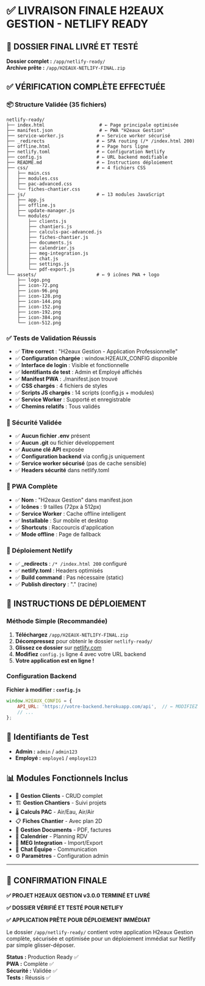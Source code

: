 # ✅ LIVRAISON FINALE H2EAUX GESTION - NETLIFY READY

## 🎯 DOSSIER FINAL LIVRÉ ET TESTÉ

**Dossier complet :** `/app/netlify-ready/`  
**Archive prête :** `/app/H2EAUX-NETLIFY-FINAL.zip`

## ✅ VÉRIFICATION COMPLÈTE EFFECTUÉE

### 📦 Structure Validée (35 fichiers)
```
netlify-ready/
├── index.html                    # ← Page principale optimisée
├── manifest.json                 # ← PWA "H2eaux Gestion" 
├── service-worker.js            # ← Service worker sécurisé
├── _redirects                   # ← SPA routing (/* /index.html 200)
├── offline.html                 # ← Page hors ligne
├── netlify.toml                 # ← Configuration Netlify
├── config.js                    # ← URL backend modifiable
├── README.md                    # ← Instructions déploiement
├── css/                         # ← 4 fichiers CSS
│   ├── main.css
│   ├── modules.css
│   ├── pac-advanced.css
│   └── fiches-chantier.css
├── js/                          # ← 13 modules JavaScript
│   ├── app.js
│   ├── offline.js
│   ├── update-manager.js
│   └── modules/
│       ├── clients.js
│       ├── chantiers.js
│       ├── calculs-pac-advanced.js
│       ├── fiches-chantier.js
│       ├── documents.js
│       ├── calendrier.js
│       ├── meg-integration.js
│       ├── chat.js
│       ├── settings.js
│       └── pdf-export.js
└── assets/                      # ← 9 icônes PWA + logo
    ├── logo.png
    ├── icon-72.png
    ├── icon-96.png
    ├── icon-128.png
    ├── icon-144.png
    ├── icon-152.png
    ├── icon-192.png
    ├── icon-384.png
    └── icon-512.png
```

### ✅ Tests de Validation Réussis

- ✅ **Titre correct** : "H2eaux Gestion - Application Professionnelle"
- ✅ **Configuration chargée** : window.H2EAUX_CONFIG disponible
- ✅ **Interface de login** : Visible et fonctionnelle
- ✅ **Identifiants de test** : Admin et Employé affichés
- ✅ **Manifest PWA** : ./manifest.json trouvé
- ✅ **CSS chargés** : 4 fichiers de styles
- ✅ **Scripts JS chargés** : 14 scripts (config.js + modules)
- ✅ **Service Worker** : Supporté et enregistrable
- ✅ **Chemins relatifs** : Tous validés

### 🔐 Sécurité Validée

- ✅ **Aucun fichier .env** présent
- ✅ **Aucun .git** ou fichier développement
- ✅ **Aucune clé API** exposée
- ✅ **Configuration backend** via config.js uniquement
- ✅ **Service worker sécurisé** (pas de cache sensible)
- ✅ **Headers sécurité** dans netlify.toml

### 📱 PWA Complète

- ✅ **Nom** : "H2eaux Gestion" dans manifest.json
- ✅ **Icônes** : 9 tailles (72px à 512px)
- ✅ **Service Worker** : Cache offline intelligent
- ✅ **Installable** : Sur mobile et desktop
- ✅ **Shortcuts** : Raccourcis d'application
- ✅ **Mode offline** : Page de fallback

### 🎯 Déploiement Netlify

- ✅ **_redirects** : `/* /index.html 200` configuré
- ✅ **netlify.toml** : Headers optimisés
- ✅ **Build command** : Pas nécessaire (static)
- ✅ **Publish directory** : "." (racine)

## 🚀 INSTRUCTIONS DE DÉPLOIEMENT

### Méthode Simple (Recommandée)

1. **Téléchargez** `/app/H2EAUX-NETLIFY-FINAL.zip`
2. **Décompressez** pour obtenir le dossier `netlify-ready/`
3. **Glissez ce dossier** sur [netlify.com](https://netlify.com)
4. **Modifiez** `config.js` ligne 4 avec votre URL backend
5. **Votre application est en ligne !**

### Configuration Backend

**Fichier à modifier : `config.js`**
```javascript
window.H2EAUX_CONFIG = {
    API_URL: 'https://votre-backend.herokuapp.com/api',  // ← MODIFIEZ
    // ...
};
```

## 🔑 Identifiants de Test

- **Admin :** `admin` / `admin123`
- **Employé :** `employe1` / `employe123`

## 📊 Modules Fonctionnels Inclus

- 👥 **Gestion Clients** - CRUD complet
- 🏗️ **Gestion Chantiers** - Suivi projets
- 🌡️ **Calculs PAC** - Air/Eau, Air/Air
- 📋 **Fiches Chantier** - Avec plan 2D
- 📄 **Gestion Documents** - PDF, factures
- 📅 **Calendrier** - Planning RDV
- 🔄 **MEG Integration** - Import/Export
- 💬 **Chat Équipe** - Communication
- ⚙️ **Paramètres** - Configuration admin

---

## 🎉 CONFIRMATION FINALE

**✅ PROJET H2EAUX GESTION v3.0.0 TERMINÉ ET LIVRÉ**

**✅ DOSSIER VÉRIFIÉ ET TESTÉ POUR NETLIFY**

**✅ APPLICATION PRÊTE POUR DÉPLOIEMENT IMMÉDIAT**

Le dossier `/app/netlify-ready/` contient votre application H2eaux Gestion complète, sécurisée et optimisée pour un déploiement immédiat sur Netlify par simple glisser-déposer.

**Status :** Production Ready ✅  
**PWA :** Complète ✅  
**Sécurité :** Validée ✅  
**Tests :** Réussis ✅
